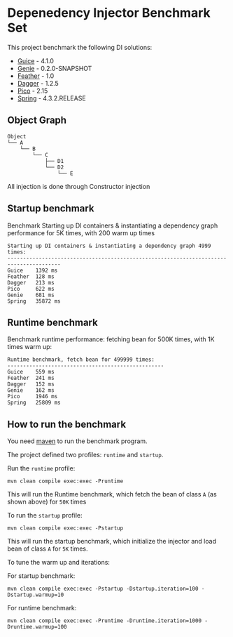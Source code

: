 # Depenedency Injector Benchmark Set

This project benchmark the following DI solutions:

* [Guice](https://github.com/google/guice) - 4.1.0
* [Genie](https://github.com/osglworks/java-di) - 0.2.0-SNAPSHOT
* [Feather](https://github.com/zsoltherpai/feather) - 1.0
* [Dagger](https://github.com/square/dagger) - 1.2.5
* [Pico](http://picocontainer.com/) - 2.15
* [Spring](http://projects.spring.io/spring-framework/) - 4.3.2.RELEASE

## Object Graph

```
Object
└── A
    └── B
        └── C
            ├── D1
            └── D2
                └── E
```

All injection is done through Constructor injection

## Startup benchmark

Benchmark Starting up DI containers & instantiating a dependency graph performance for 5K times, with 200 warm up times

```text
Starting up DI containers & instantiating a dependency graph 4999 times:
---------------------------------------------------------------------------------------
Guice	 1392 ms
Feather	 128 ms
Dagger	 213 ms
Pico	 622 ms
Genie	 681 ms
Spring	 35872 ms
```

## Runtime benchmark

Benchmark runtime performance: fetching bean for 500K times, with 1K times warm up:

```text
Runtime benchmark, fetch bean for 499999 times:
--------------------------------------------------
Guice	 559 ms
Feather	 241 ms
Dagger	 152 ms
Genie	 162 ms
Pico	 1946 ms
Spring	 25809 ms
```

## How to run the benchmark

You need [maven](http://maven.apache.org/) to run the benchmark program.

The project defined two profiles: `runtime` and `startup`.

Run the `runtime` profile:

`mvn clean compile exec:exec -Pruntime`

This will run the Runtime benchmark, which fetch the bean of class `A` (as shown above) for `50K` times

To run the `startup` profile:

`mvn clean compile exec:exec -Pstartup`

This will run the startup benchmark, which initialize the injector and load bean of class `A` for `5K` times.

To tune the warm up and iterations:

For startup benchmark:

`mvn clean compile exec:exec -Pstartup -Dstartup.iteration=100 -Dstartup.warmup=10`

For runtime benchmark:

`mvn clean compile exec:exec -Pruntime -Druntime.iteration=1000 -Druntime.warmup=100`
